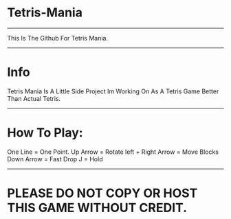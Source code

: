 # Tetris-Mania
________________________________
This Is The Github For Tetris Mania.
________________________________
# Info
Tetris Mania Is A Little Side Project Im Working On
As A Tetris Game Better Than Actual Tetris.
________________________________

# How To Play: 
One Line = One Point.
Up Arrow = Rotate
left + Right Arrow = Move Blocks
Down Arrow = Fast Drop
J = Hold
________________________________
# PLEASE DO NOT COPY OR HOST THIS GAME WITHOUT CREDIT.
